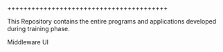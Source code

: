 ++++++++++++++++++++++++++++++++++++++++

This Repository contains the entire programs and applications developed during training phase.

Middleware
UI
